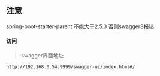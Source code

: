 ## 注意

spring-boot-starter-parent 不能大于2.5.3 否则swagger3报错
#### 访问
> swagger界面地址

```
http://192.168.0.54:9999/swagger-ui/index.html#/
```
